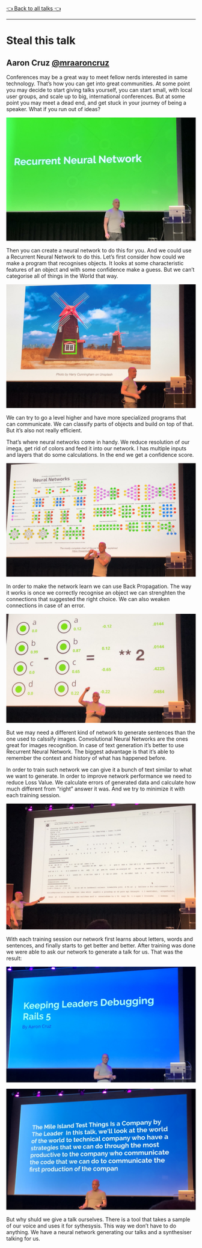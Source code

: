 [👈 Back to all talks 👈](../README.md)

---

# Steal this talk

## Aaron Cruz [@mraaroncruz](https://twitter.com/mraaroncruz)

Conferences may be a great way to meet fellow nerds interested in same technology. That’s how you can get into great communities. At some point you may decide to start giving talks yourself, you can start small, with local user groups, and scale up to big, international conferences. But at some point you may meet a dead end, and get stuck in your journey of being a speaker. What if you run out of ideas?

![0205-network](media/0205-network.jpg)

Then you can create a neural network to do this for you. And we could use a Recurrent Neural Network to do this. Let’s first consider how could we make a program that recognises objects. It looks at some characteristic features of an object and with some confidence make a guess. But we can’t categorise all of things in the World that way.

![0205-parts-recognition](media/0205-parts-recognition.jpg)

We can try to go a level higher and have more specialized programs that can communicate. We can classify parts of objects and build on top of that. But it’s also not really efficient.

That’s where neural networks come in handy. We reduce resolution of our imega, get rid of colors and feed it into our network. I has multiple inputs and layers that do some calculations. In the end we get a confidence score.

![0205-networks](media/0205-networks.jpg)

In order to make the network learn we can use Back Propagation. The way it works is once we correctly recognise an object we can strenghten the connections that suggested the right choice. We can also weaken connections in case of an error.

![0205-errors](media/0205-errors.jpg)

But we may need a different kind of network to generate sentences than the one used to calssify images. Convolutional Neural Networks are the ones great for images recognition. In case of text generation it’s better to use Recurrent Neural Network. The biggest advantage is that it’s able to remember the context and history of what has happened before.

In order to train such network we can give it a bunch of text similar to what we want to generate. In order to improve network performance we need to reduce Loss Value. We calculate errors of generated data and calculate how much different from “right” answer it was. And we try to minimize it with each training session.

![0205-training](media/0205-training.jpg)

With each training session our network first learns about letters, words and sentences, and finally starts to get better and better. After training was done we were able to ask our network to generate a talk for us. That was the result:

![0205-title](media/0205-title.jpg)

![0205-content](media/0205-content.jpg)

But why shuld we give a talk ourselves. There is a tool that takes a sample of our voice and uses it for sythesysis. This way we don’t have to do anything. We have a neural network generating our talks and a synthesiser talking for us.